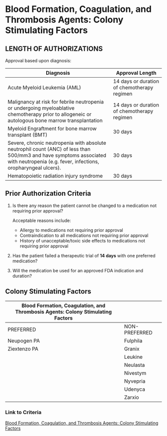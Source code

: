 # Blood Formation, Coagulation, and Thrombosis Agents: Colony Stimulating Factors

## LENGTH OF AUTHORIZATIONS

 Approval based upon diagnosis:

| Diagnosis | Approval Length |
|---|---|
| Acute Myeloid Leukemia (AML) | 14 days or duration of chemotherapy regimen |
| Malignancy at risk for febrile neutropenia or undergoing myeloablative chemotherapy prior to allogeneic or autologous bone marrow transplantation | 14 days or duration of chemotherapy regimen |
| Myeloid Engraftment for bone marrow transplant (BMT) | 30 days |
| Severe, chronic neutropenia with absolute neutrophil count (ANC) of less than 500/mm3 and have symptoms associated with neutropenia (e.g. fever, infections, oropharyngeal ulcers). | 30 days |
| Hematopoietic radiation injury syndrome | 30 days |

## Prior Authorization Criteria

1. Is there any reason the patient cannot be changed to a medication not requiring prior approval?

    Acceptable reasons include:

    - Allergy to medications not requiring prior approval
    - Contraindication to all medications not requiring prior approval
    - History of unacceptable/toxic side effects to medications not requiring prior approval

2. Has the patient failed a therapeutic trial of **14 days** with one preferred medication?
3. Will the medication be used for an approved FDA indication and duration?

## Colony Stimulating Factors

| Blood Formation, Coagulation, and Thrombosis Agents: Colony Stimulating Factors  |                  |
|----------------------------------------------------------------------------------|------------------|
| PREFERRED                                                                        | NON-PREFERRED    |
| Neupogen PA                                                                      | Fulphila         |
| Ziextenzo PA                                                                     | Granix           |
|                                                                                  | Leukine          |
|                                                                                  | Neulasta         |
|                                                                                  | Nivestym         |
|                                                                                  | Nyvepria         |
|                                                                                  | Udenyca          |
|                                                                                  | Zarxio           |

### Link to Criteria

[Blood Formation, Coagulation, and Thrombosis Agents: Colony Stimulating Factors](https://pharmacy.medicaid.ohio.gov/sites/default/files/20220415_UPDL_Criteria_FINAL_.pdf#page=10)
